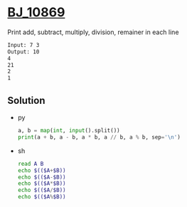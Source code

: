 # [BJ_10869](https://acmicpc.net/problem/10869)

Print add, subtract, multiply, division, remainer in each line

```txt
Input: 7 3
Output: 10
4
21
2
1
```

## Solution

* py

  ```py
  a, b = map(int, input().split())
  print(a + b, a - b, a * b, a // b, a % b, sep='\n')
  ```

* sh

  ```sh
  read A B
  echo $(($A+$B))
  echo $(($A-$B))
  echo $(($A*$B))
  echo $(($A/$B))
  echo $(($A%$B))
  ```
